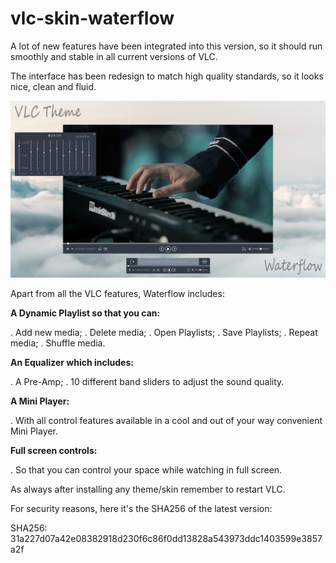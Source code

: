 # vlc-skin-waterflow

A lot of new features have been integrated into this version, so it should run smoothly and stable in all current versions of VLC.

The interface has been redesign to match high quality standards, so it looks nice, clean and fluid.

![waterflow.jpg](https://raw.githubusercontent.com/njardim/vlc-skin-waterflow/main/waterflow.jpg)


Apart from all the VLC features, Waterflow includes:

**A Dynamic Playlist so that you can:**

. Add new media;
. Delete media;
. Open Playlists;
. Save Playlists;
. Repeat media;
. Shuffle media.

**An Equalizer which includes:**

. A Pre-Amp;
. 10 different band sliders to adjust the sound quality.

**A Mini Player:**

. With all control features available in a cool and out of your way convenient Mini Player.

**Full screen controls:**

. So that you can control your space while watching in full screen.


As always after installing any theme/skin remember to restart VLC.


For security reasons, here it's the SHA256 of the latest version:

SHA256: 31a227d07a42e08382918d230f6c86f0dd13828a543973ddc1403599e3857a2f
